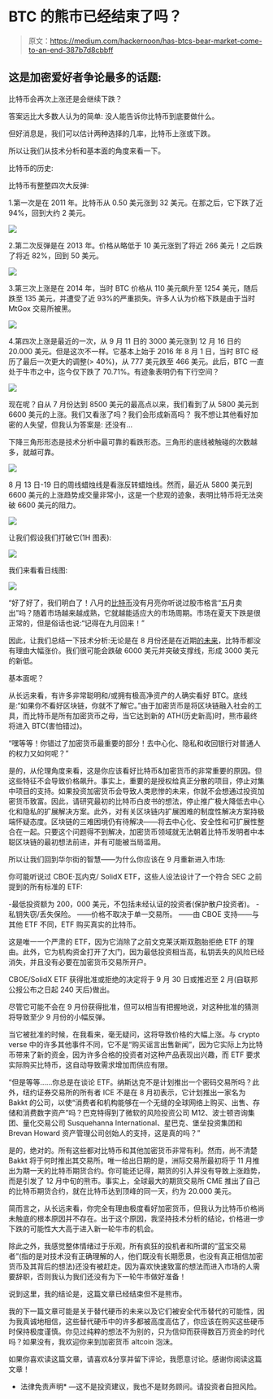 # BTC 的熊市已经结束了吗？

> 原文：<https://medium.com/hackernoon/has-btcs-bear-market-come-to-an-end-387b7d8cbbff>

## 这是加密爱好者争论最多的话题:
比特币会再次上涨还是会继续下跌？

答案远比大多数人认为的简单:
没人能告诉你比特币到底要做什么。

但好消息是，我们可以估计两种选择的几率，比特币上涨或下跌。

所以让我们从技术分析和基本面的角度来看一下。

比特币的历史:

比特币有整整四次大反弹:

1.第一次是在 2011 年。比特币从 0.50 美元涨到 32 美元。在那之后，它下跌了近 94%，回到大约 2 美元。

![](img/4b812d0cdc286f06bd0df366730cac04.png)

2.第二次反弹是在 2013 年。价格从略低于 10 美元涨到了将近 266 美元！之后跌了将近 82%，回到 50 美元。

![](img/8c7daa0e9370d757d972385286c75e0f.png)

3.第三次上涨是在 2014 年，当时 BTC 价格从 110 美元飙升至 1254 美元，随后跌至 135 美元，并遭受了近 93%的严重损失。许多人认为价格下跌是由于当时 MtGox 交易所被黑。

![](img/49009e15245b21a98645ff0ff2849f53.png)

4.第四次上涨是最近的一次，从 9 月 11 日的 3000 美元涨到 12 月 16 日的 20.000 美元。但是这次不一样。它基本上始于 2016 年 8 月 1 日，当时 BTC 经历了最后一次更大的调整(> 40%)，从 777 美元跌至 466 美元。此后，BTC 一直处于牛市之中，迄今仅下跌了 70.71%。有迹象表明仍有下行空间？

![](img/a75993a600a00d92da421b6d48eb2553.png)

现在呢？自从 7 月份达到 8500 美元的最高点以来，我们看到了从 5800 美元到 6600 美元的上涨。我们又看涨了吗？我们会形成新高吗？
我不想让其他看好加密的人失望，但我认为答案是:
还没有…

下降三角形形态是技术分析中最可靠的看跌形态。三角形的底线被触碰的次数越多，就越可靠。

![](img/81633a6abf58858e5a7f6f65fd650a07.png)

8 月 13 日-19 日的周线蜡烛线是看涨反转蜡烛线。然而，最近从 5800 美元到 6600 美元的上涨趋势成交量非常小，这是一个悲观的迹象，表明比特币将无法突破 6600 美元的阻力。

![](img/b94a791fc3c51a424edff6e77a1750e9.png)

让我们假设我们打破它(1H 图表):

![](img/9bf69ff1be673d0e315b5b7cc430aa45.png)

我们来看看日线图:

![](img/8a50e79e67824e348b70f2b1c4cc6b3d.png)

“好了好了，我们明白了！八月的[比特币](https://hackernoon.com/tagged/bitcoin)没有月亮你听说过股市格言“五月卖出”吗？随着市场越来越成熟，它就越能适应大的市场周期。市场在夏天下跌是很正常的，但是俗话也说:“记得在九月回来！”

因此，让我们总结一下技术分析:无论是在 8 月份还是在近期[的未来](https://hackernoon.com/tagged/future)，比特币都没有理由大幅涨价。我们很可能会跌破 6000 美元并突破支撑线，形成 3000 美元的新低。

基本面呢？

从长远来看，有许多非常聪明和/或拥有极高净资产的人确实看好 BTC。底线是:“如果你不看好区块链，你就不了解它。”由于加密货币是将区块链融入社会的工具，而比特币是所有加密货币之母，当它达到新的 ATH(历史新高)时，熊市最终将进入 BTC(害怕错过)。

“嘿等等！你错过了加密货币最重要的部分！去中心化、隐私和收回银行对普通人的权力又如何呢？”

是的，从伦理角度来看，这是你应该看好比特币&加密货币的非常重要的原因。但这些特征不会导致价格飙升。事实上，重要的是授权给真正分散的项目，停止对集中项目的支持。如果投资加密货币会导致人类悲惨的未来，你就不会想通过投资加密货币致富。因此，请研究最初的比特币白皮书的想法，停止推广极大降低去中心化和隐私的扩展解决方案。此外，对有关区块链内扩展困难的制度性解决方案持极端怀疑态度。区块链的三难困境仍有待解决——将去中心化、安全性和可扩展性整合在一起。只要这个问题得不到解决，加密货币领域就无法朝着比特币发明者中本聪区块链的最初想法前进，并有可能被当局滥用。

所以让我们回到华尔街的智慧——为什么你应该在 9 月重新进入市场:

你可能听说过 CBOE·瓦内克/ SolidX ETF，这些人设法设计了一个符合 SEC 之前提到的所有标准的 ETF:

-最低投资额为 200，000 美元，不包括未经认证的投资者(保护散户投资者)。
-私钥失窃/丢失保险。
——价格不取决于单一交易所。
——由 CBOE
支持——与其他 ETF 不同，ETF 购买真实的比特币。

这是唯一一个严肃的 ETF，因为它消除了之前文克莱沃斯双胞胎拒绝 ETF 的理由。此外，它为机构资金打开了大门，因为最低投资相当高，私钥丢失的风险已经消失，并且没有必要在加密货币交易所开户。

CBOE/SolidX ETF 获得批准或拒绝的决定将于 9 月 30 日或推迟至 2 月(自联邦公报公布之日起 240 天后)做出。

尽管它可能不会在 9 月份获得批准，但可以相当有把握地说，对这种批准的猜测将导致至少 9 月份的小幅反弹。

当它被批准的时候，在我看来，毫无疑问，这将导致价格的大幅上涨。与 crypto verse 中的许多其他事件不同，它不是“购买谣言出售新闻”，因为它实际上为比特币带来了新的资金，因为许多合格的投资者对这种产品表现出兴趣，而 ETF 要求实际购买比特币，这自动导致需求增加而供应有限。

“但是等等……你总是在谈论 ETF。纳斯达克不是计划推出一个密码交易所吗？此外，纽约证券交易所的所有者 ICE 不是在 8 月初表示，它计划推出一家名为 Bakkt 的公司，以使“消费者和机构能够在一个无缝的全球网络上购买、出售、存储和消费数字资产”吗？巴克特得到了微软的风险投资公司 M12、波士顿咨询集团、量化交易公司 Susquehanna International、星巴克、堡垒投资集团和 Brevan Howard 资产管理公司创始人的支持，这是真的吗？”

是的，绝对的。所有这些都对比特币和其他加密货币非常有利。然而，尚不清楚 Bakkt 将于何时推出其交易所。唯一给出日期的是，洲际交易所最初将于 11 月推出为期一天的比特币期货合约。你可能还记得，期货的引入并没有导致上涨趋势，而是引发了 12 月中旬的熊市。事实上，全球最大的期货交易所 CME 推出了自己的比特币期货合约，就在比特币达到顶峰的同一天，约为 20.000 美元。

简而言之，从长远来看，你完全有理由极度看好加密货币，但我认为比特币价格尚未触底的根本原因并不存在。出于这个原因，我坚持技术分析的结论，价格进一步下跌的可能性大大高于进入新一轮牛市的机会。

除此之外，我感觉整体情绪过于乐观，所有疯狂的投机者和所谓的“蓝宝交易者”(指的是对技术没有正确理解的人，他们既没有长期愿景，也没有真正相信加密货币及其背后的想法)还没有被赶走。因为喜欢快速致富的想法而进入市场的人需要辞职，否则我认为我们还没有为下一轮牛市做好准备！

说到这里，我的结论是，这篇文章已经结束但不是熊市。

我的下一篇文章可能是关于替代硬币的未来以及它们被安全代币替代的可能性，因为我真诚地相信，这些替代硬币中的许多都被高度高估了，你应该在购买这些硬币时保持极度谨慎。你见过纯粹的想法不为别的，只为信仰而获得数百万资金的时代吗？如果没有，我欢迎你来到加密货币 altcoin 泡沫。

如果你喜欢读这篇文章，请喜欢&分享并留下评论，我愿意讨论。感谢你阅读这篇文章！

*   法律免责声明* —这不是投资建议，我也不是财务顾问。请投资者自担风险。